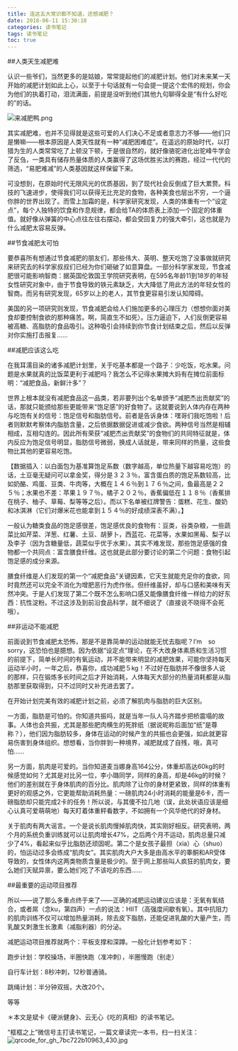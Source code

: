 ```yaml
---
title: 连这五大常识都不知道，还想减肥？
date: 2018-06-11 15:30:18
categories: 读书笔记
tags: 读书笔记
toc: true
---
```

##人类天生减肥难

认识一些爷们，当然更多的是姑娘，常常提起他们的减肥计划。他们对未来某一天开始的减肥计划如此上心，以至于十句话就有一句会提一提这个宏伟的规划，你会为他们的执着打动，泪流满面，前提是没听到他们其他九句聊得全是“有什么好吃的”的话。

![来减肥鸭.png](http://upload-images.jianshu.io/upload_images/29336-1418a900b6291f06.png)

其实减肥难，也并不见得就是这些可爱的人们决心不足或者意志力不够——他们只是懒嘛——根本原因是人类天性就有一种“减肥困难症”。在遥远的原始时代，以打猎为生的人类常常吃了上顿没下顿，于是很自然的，就好像骆驼进化出驼峰牛学会了反刍，一类具有储存热量体质的人类赢得了这场优胜劣汰的赛跑，经过一代代的筛选，“易肥难减”的人类基因就这样保留下来。

可没想到，在原始时代无限风光的优质基因，到了现代社会反倒成了巨大累赘。科技的飞速进步，使得我们可以获得无比充足的食物，各种美食也层出不穷，一个逼你胖的世界出现了。而雪上加霜的是，科学家研究发现，人类的体重有一个“设定点”，每个人独特的饮食和作息规律，都会给TA的体质表上添加一个固定的体重值。就好像从弹簧的中心点往左往右摆动，都会受回复力的强大牵引，这也就是为什么减肥太容易反弹。

##节食减肥太可怕

要恭喜所有想通过节食减肥的朋友们，那些伟大、英明、整天吃饱了没事做就研究来研究去的科学家叔叔们已经为你们砸破了如意算盘。一部分科学家发现，节食减肥很可能影响智商：据英国伦敦国王学院研究表明，在595名年龄11到18岁的年轻女性研究对象中，由于节食导致的铁元素缺乏，大大降低了用此方法的年轻女性的智商。而另有研究发现，65岁以上的老人，其节食更容易引发认知障碍。

美国的另一项研究则发现，节食减肥会给人们施加更多的心理压力（想想你面对美食却要控制食欲的那种痛苦。啊，简直生不如死）。压力逼迫下，人们反倒更容易被高糖、高脂肪的食品吸引。这种吸引会持续到你节食计划结束之后，然后以反弹对你实施打击报复……

##减肥应该这么吃

在我耳濡目染的诸多减肥计划里，关于吃基本都是一个路子：少吃饭，吃水果。问题是水果就真的比饭菜更利于减肥吗？我怎么不记得水果摊大妈有在摊位前面标明：“减肥食品，新鲜汁多”？

世界上根本就没有减肥食品这一品类，若非要列出个名单颁予“减肥杰出贡献奖”的话，那就只能颁给那些更能带来“饱足感”的好食物了。这就要说到人体内存在两种与吃饱有关的信号：饱足信号和脂肪信号。前者是告诉身体：嘿哥们我吃饱啦！后者则默默考察体内脂肪含量，之后依据数据促进或减少食欲。两种信号当然是相辅相成，互相勾连的。因此所有荣获“减肥杰出贡献奖”的食物们的共同特征就是，体内反应为饱足信号明显，脂肪信号微弱，换成人话就是，带来同样的热量，这些食物比其他的更容易吃饱。

【数据插入：以白面包为基准算饱足系数（数字越高，单位热量下越容易吃饱）的话，土豆毫无疑问可以拿金奖，得分是３２３％，富含蛋白质的饱足系数较高，比如奶酪、鸡蛋、豆类、牛肉等，大概在１４６％到１７６％之间，鱼最高是２２５％；水果也不差：苹果１９７％，橘子２０２％，香蕉偏低在１１８％（香蕉排在桃子、柚子、草莓、梨等等之后）。而以下名单被红牌警告：蛋糕、花生、酸奶和冰淇淋（它们对爆米花也能拿到１５４％的好成绩深表不满）。】

一般认为糖类食品的饱足感很差，饱足感优良的食物有：豆类，谷类杂粮，一些蔬菜比如芹菜、洋葱、红薯、土豆、胡萝卜，西蓝花、花菜等，水果如黑莓、梨子以及李子（因为含糖量低，蔬菜似乎优于水果）。其实不难发现，那些饱足感强的食物都一个共同点：富含膳食纤维。这也就是此部分要讨论的第二个问题：食物引起饱足感的成分来源。

膳食纤维是人们发现的第一个“减肥食品”关键因素，它天生就能充足你的食欲，同时竟然还可以完全不消化为增肥恶行为虎作伥。但纤维虽好，却与口感和美味有天然冲突。于是人们发现了第二个既不怎么影响口感又能像膳食纤维一样给力的好东西：抗性淀粉。不过这涉及到前沿食品科学，就不细说了（直接说不晓得不会死哦）。

##非运动不能减肥

前面说到节食减肥太恐怖，那是不是靠简单的运动就能无忧去脂呢？I’m　so　sorry，这恐怕也是臆想。因为依据“设定点”理论，在不大改身体素质和生活习惯的前提下，简单长时间的有氧运动，并不能带来明显的减肥效果，可能你坚持每天运动半小时，一年之后，恭喜你，成功减肥５kg！不过好在脂肪并不像很多人说的那样，只在锻炼多长时间之后才开始消耗，人体每天大部分的热量消耗都是从脂肪那里获取得到，只不过同时又补充进去罢了。

在开始计划完美有效的减肥计划之前，必须了解肌肉与脂肪的巨大区别。

一方面，脂肪是可怕的。你知道共振吗，就是当年一队人马齐踏步把桥震塌的故事。人体也会共振，尤其是那些肥肉横生的死胖纸（据说昵称后面加“纸”是尊称？），他们因为脂肪较多，身体在运动的时候产生的共振也会更强，如此就更容易伤害到身体组织。想想看，当你胖到一种境界，减肥就成了自残，哦，真可怕……

另一方面，肌肉是可爱的。当你知道麦当娜身高164公分，体重却高达60kg的时候感觉如何？尤其是对比另一位，李小璐同学，同样的身高，却是46kg的时候？他们的差别就在于身体肌肉的百分比。肌肉除了让你的身材更紧致，同样的体重有更好的观感之外，它更能帮助消耗热量：一磅肌肉24小时消耗的能量是6卡，而一磅脂肪却只能完成2卡的任务！所以说，与其傻不拉几地（误，此处状语应该是细心认真可爱萌萌地）每天盯着体重秤看数字，不如拥有一个风华绝代的好身材。

关于肌肉有两大谣言。一个是说长肌肉慢掉肌肉快，其实刚好相反。研究表明，两个月的系统负重训练就可以让肌肉增长47%，之后两个月不运动，肌肉总量只减少了4%，看起来似乎比脂肪还顽固呢。第二个是女孩子最担（xia）心（shuo）的，怕运动过多会练成“肌肉女”。其实肌肉大户大多是由高水平的睾酮和AR受体导致的，女性体内这两类物质含量是极少的。至于网上那些叫人疯狂的肌肉女，要么她们天赋异禀，要么她们吃了不该吃的东西……

##最重要的运动项目推荐

所以——说了那么多重点终于来了——正确的减肥运动建议应该是：无氧有氧结合，或者屌（念ku，第四声）一点的说法：HIIT（高强度间歇有氧）。其中抗阻力的肌肉训练不仅可以增加热量消耗，除去皮下脂肪，还能促进乳酸的大量产生，而乳酸又刺激生长激素（减脂利器）的分泌。

减肥运动项目推荐就两个：平板支撑和深蹲。一般化计划参考如下：

跑步计划：学校操场，半圈快跑（准冲刺），半圈慢跑（别走）

自行车计划：8秒冲刺，12秒普通骑。

跳绳计划：半分钟双摇，大改20个。

等等

＊本文是斌卡《硬派健身》、云无心《吃的真相》的读书笔记。

“框框之上”微信号主打读书笔记，一篇文章读完一本书，扫一扫关注：
![qrcode_for_gh_7bc722b10963_430.jpg](http://upload-images.jianshu.io/upload_images/29336-081aa82c0382f922.jpg)






